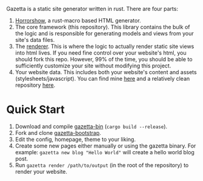 Gazetta is a static site generator written in rust. There are four parts:

1. [Horrorshow][horrorshow], a rust-macro based HTML generator.
2. The core framework (this repository). This library contains the bulk of the
   logic and is responsible for generating models and views from your site's
   data files.
3. The [renderer][bin]. This is where the logic to actually render static site
   views into html lives. If you need fine control over your website's html, you
   should fork this repo. However, 99% of the time, you should be able to
   sufficiently customize your site without modifying this project.
4. Your website data. This includes both your website's content and assets
   (stylesheets/javascript). You can find mine [here][data] and a relatively
   clean repository [here][bootstrap].

# Quick Start

1. Download and compile [gazetta-bin][bin] (`cargo build --release`).
2. Fork and clone [gazetta-bootstrap][bootstrap].
3. Edit the config, homepage, theme to your liking.
4. Create some new pages either manually or using the gazetta binary. For
   example: `gazetta new blog "Hello World"` will create a hello world blog
   post.
5. Run `gazetta render /path/to/output` (in the root of the repository) to
   render your website.


[framework]: https://github.com/Stebalien/gazetta
[bin]: https://github.com/Stebalien/gazetta
[data]: https://github.com/Stebalien/www
[horrorshow]: https://github.com/Stebalien/horrorshow-rs
[bootstrap]: https://github.com/Stebalien/gazetta-bootstrap
